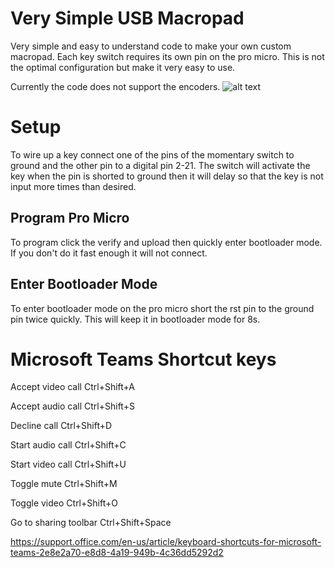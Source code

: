 # Very Simple  USB Macropad

Very simple and easy to understand code to make your own custom macropad. Each key switch requires its own pin on the pro micro. This is not the optimal configuration but make it very easy to use. 

Currently the code does not support the encoders.
![alt text](https://i.imgur.com/JUtJT0c.jpg "4x4")


# Setup
To wire up a key connect one of the pins of the momentary switch to ground and the other pin to a digital pin 2-21. The switch will activate the key when the pin is shorted to ground then it will delay so that the key is not input more times than desired.

## Program Pro Micro
To program click the verify and upload then quickly enter bootloader mode. If you don't do it fast enough it will not connect.

## Enter Bootloader Mode 
To enter bootloader mode on the pro micro short the rst pin to the ground pin twice quickly. This will keep it in bootloader mode for 8s.

# Microsoft Teams Shortcut keys
Accept video call    Ctrl+Shift+A

Accept audio call    Ctrl+Shift+S

Decline     call Ctrl+Shift+D

Start audio call     Ctrl+Shift+C

Start video call     Ctrl+Shift+U

Toggle mute  Ctrl+Shift+M

Toggle video    Ctrl+Shift+O

Go to sharing toolbar   Ctrl+Shift+Space

https://support.office.com/en-us/article/keyboard-shortcuts-for-microsoft-teams-2e8e2a70-e8d8-4a19-949b-4c36dd5292d2

